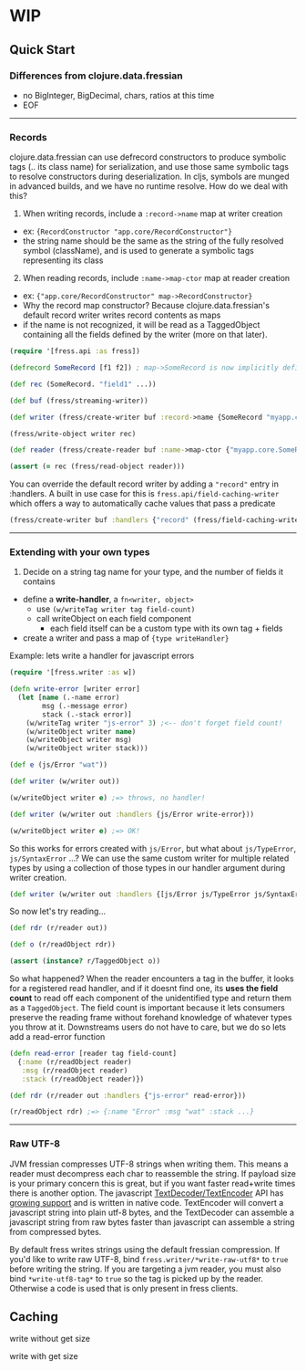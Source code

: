 
# WIP

## Quick Start



### Differences from clojure.data.fressian
  + no BigInteger, BigDecimal, chars, ratios at this time
  + EOF

<hr>

### Records
clojure.data.fressian can use defrecord constructors to produce symbolic tags (.. its class name) for serialization, and use those same symbolic tags to resolve constructors during deserialization. In cljs, symbols are munged in advanced builds, and we have no runtime resolve. How do we deal with this?

1. When writing records, include a `:record->name` map at writer creation
  - ex: `{RecordConstructor "app.core/RecordConstructor"}`
  - the string name should be the same as the string of the fully resolved symbol (className), and is used to generate a symbolic tags representing its class
2. When reading records, include `:name->map-ctor` map at reader creation
  - ex: `{"app.core/RecordConstructor" map->RecordConstructor}`
  - Why the record map constructor? Because clojure.data.fressian's default record writer writes record contents as maps
  - if the name is not recognized, it will be read as a TaggedObject containing all the fields defined by the writer (more on that later).

``` clojure
(require '[fress.api :as fress])

(defrecord SomeRecord [f1 f2]) ; map->SomeRecord is now implicitly defined

(def rec (SomeRecord. "field1" ...))

(def buf (fress/streaming-writer))

(def writer (fress/create-writer buf :record->name {SomeRecord "myapp.core.SomeRecord"}))

(fress/write-object writer rec)

(def reader (fress/create-reader buf :name->map-ctor {"myapp.core.SomeRecord" map->SomeRecord}))

(assert (= rec (fress/read-object reader)))
```

You can override the default record writer by adding a `"record"` entry in :handlers. A built in use case for this is `fress.api/field-caching-writer` which offers a way to automatically cache values that pass a predicate

```clojure
(fress/create-writer buf :handlers {"record" (fress/field-caching-writer #{"some repetitive value"})})
```

<hr>

### Extending with your own types
  1. Decide on a string tag name for your type, and the number of fields it contains
  + define a __write-handler__, a `fn<writer, object>`
    + use `(w/writeTag writer tag field-count)`
    + call writeObject on each field component
      + each field itself can be a custom type with its own tag + fields
  + create a writer and pass a map of `{type writeHandler}`


Example: lets write a handler for javascript errors

``` clojure
(require '[fress.writer :as w])

(defn write-error [writer error]
  (let [name (.-name error)
        msg (.-message error)
        stack (.-stack error)]
    (w/writeTag writer "js-error" 3) ;<-- don't forget field count!
    (w/writeObject writer name)
    (w/writeObject writer msg)
    (w/writeObject writer stack)))

(def e (js/Error "wat"))

(def writer (w/writer out))

(w/writeObject writer e) ;=> throws, no handler!

(def writer (w/writer out :handlers {js/Error write-error}))

(w/writeObject writer e) ;=> OK!
```
So this works for errors created with `js/Error`, but what about `js/TypeError`, `js/SyntaxError` ...? We can use the same custom writer for multiple related types by using a collection of those types in our handler argument during writer creation.

```clojure
(def writer (w/writer out :handlers {[js/Error js/TypeError js/SyntaxError]  write-error}))
```

So now let's try reading...

```clojure
(def rdr (r/reader out))

(def o (r/readObject rdr))

(assert (instance? r/TaggedObject o))
```

So what happened? When the reader encounters a tag in the buffer, it looks for a registered read handler, and if it doesnt find one, its **uses the field count** to read off each component of the unidentified type and return them as a `TaggedObject`. The field count is important because it lets consumers preserve the reading frame without forehand knowledge of whatever types you throw at it. Downstreams users do not have to care, but we do so lets add a read-error function

```clojure
(defn read-error [reader tag field-count]
  {:name (r/readObject reader)
   :msg (r/readObject reader)
   :stack (r/readObject reader)})

(def rdr (r/reader out :handlers {"js-error" read-error}))

(r/readObject rdr) ;=> {:name "Error" :msg "wat" :stack ...}

```

<hr>

### Raw UTF-8

JVM fressian compresses UTF-8 strings when writing them. This means a reader must decompress each char to reassemble the string. If payload size is your primary concern this is great, but if you want faster read+write times there is another option. The javascript [TextDecoder/TextEncoder][1] API has [growing support][2] and is written in native code. TextEncoder will convert a javascript string into plain utf-8 bytes, and the TextDecoder can assemble a javascript string from raw bytes faster than javascript can assemble a string from compressed bytes.

By default fress writes strings using the default fressian compression. If you'd like to write raw UTF-8, bind  `fress.writer/*write-raw-utf8*` to `true` before writing the string. If you are targeting a jvm reader, you must also bind `*write-utf8-tag*` to `true` so the tag is picked up by the reader. Otherwise a code is used that is only present in fress clients.

## Caching

 write without
 get size

 write with
 get size



[1]: https://developer.mozilla.org/en-US/docs/Web/API/TextDecoder
[2]: https://caniuse.com/#feat=textencoder